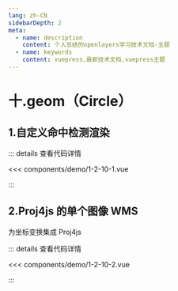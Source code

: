 ```yaml
---
lang: zh-CN
sidebarDepth: 2
meta:
  - name: description
    content: 个人总结的openlayers学习技术文档-主题
  - name: keywords
    content: vuepress,最新技术文档,vuepress主题
---
```


# 十.geom（Circle）

## 1.自定义命中检测渲染

  <Container url="https://zhoubichuan.com/resume/demo/?type=openlayers&name=1-2-10-1.vue" />

::: details 查看代码详情

<<< components/demo/1-2-10-1.vue

:::


## 2.Proj4js 的单个图像 WMS

为坐标变换集成 Proj4js


  <Container url="https://zhoubichuan.com/resume/demo/?type=openlayers&name=1-2-10-2.vue" />

::: details 查看代码详情

<<< components/demo/1-2-10-2.vue

:::